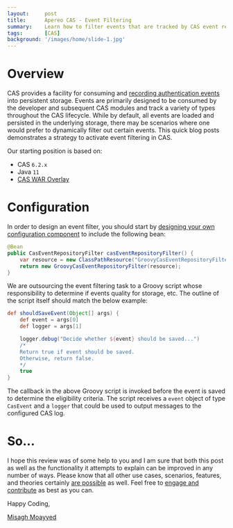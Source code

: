 ```yaml
---
layout:     post
title:      Apereo CAS - Event Filtering
summary:    Learn how to filter events that are tracked by CAS event repositories and persistence engine.
tags:       [CAS]
background: '/images/home/slide-1.jpg'
---
```


# Overview

CAS provides a facility for consuming and [recording authentication events](https://apereo.github.io/cas/development/installation/Configuring-Authentication-Events.html) into persistent storage. Events are primarily designed to be consumed by the developer and subsequent CAS modules and track a variety of types throughout the CAS lifecycle. While by default, all events are loaded and persisted in the underlying storage, there may be scenarios where one would prefer to dynamically filter out certain events. This quick blog posts demonstrates a strategy to activate event filtering in CAS.

<script async src="https://pagead2.googlesyndication.com/pagead/js/adsbygoogle.js"></script>
<ins class="adsbygoogle"
     style="display:block; text-align:center;"
     data-ad-layout="in-article"
     data-ad-format="fluid"
     data-ad-client="ca-pub-8081398210264173"
     data-ad-slot="3789603713"></ins>
<script>
     (adsbygoogle = window.adsbygoogle || []).push({});
</script>

Our starting position is based on:

- CAS `6.2.x`
- Java `11`
- [CAS WAR Overlay](https://github.com/apereo/cas-overlay-template)

# Configuration

In order to design an event filter, you should start by [designing your own configuration component](https://apereo.github.io/cas/development/configuration/Configuration-Management-Extensions.html) to include the following bean:

```java
@Bean
public CasEventRepositoryFilter casEventRepositoryFilter() {
    var resource = new ClassPathResource("GroovyCasEventRepositoryFilter.groovy");
    return new GroovyCasEventRepositoryFilter(resource);
}
```

We are outsourcing the event filtering task to a Groovy script whose responsibility to determine if events quality for storage, etc. The outline of the script itself should match the below example:

```groovy
def shouldSaveEvent(Object[] args) {
    def event = args[0]
    def logger = args[1]

    logger.debug("Decide whether ${event} should be saved...")
    /*
    Return true if event should be saved.
    Otherwise, return false.
    */
    true
}
```

The callback in the above Groovy script is invoked before the event is saved to determine the eligibility criteria. The script receives a `event` object of type `CasEvent` and a `logger` that could be used to output messages to the configured CAS log.

# So...

I hope this review was of some help to you and I am sure that both this post as well as the functionality it attempts to explain can be improved in any number of ways. Please know that all other use cases, scenarios, features, and theories certainly [are possible](https://apereo.github.io/2017/02/18/onthe-theoryof-possibility/) as well. Feel free to [engage and contribute](https://apereo.github.io/cas/developer/Contributor-Guidelines.html) as best as you can.

Happy Coding,

[Misagh Moayyed](https://fawnoos.com)
